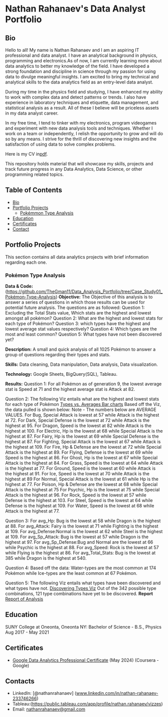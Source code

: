 # Nathan Rahanaev's Data Analyst Portfolio
## Bio
Hello to all! My name is Nathan Rahanaev and I am an aspiring IT professional and data analyst. I have an analytical background in physics, programming and electronics.As of now, I am currently learning more about data analytics to better my knowledge of the field. I have developed a strong foundation and discipline in science through my passion for using data to divulge meaningful insights. I am excited to bring my technical and analytical skills to the data analytics field as an entry-level data analyst. 

During my time in the physics field and studying, I have enhanced my ability to work with complex data and detect patterns or trends. I also have experience in laboratory techniques and etiquette, data management, and statistical analysis as a result. All of these I believe will be priceless assets in my data analyst career.

In my free time, I tend to tinker with my electronics, program videogames and experiment with new data analysis tools and techniques. Whether I work on a team or independently, I relish the opportunity to grow and will do so by any means. I strive for the thrill of discovering new insights and the satisfaction of using data to solve complex problems.

Here is my CV in[pdf](https://github.com/TheGman11/Data_Analysis_Portfolio/blob/main/Nathan%20Rahanaev%20CV.pdf).

This repository holds material that will showcase my skills, projects and track future progress in any Data Analytics, Data Science, or other programming related topics.

## Table of Contents
- [Bio](https://github.com/TheGman11/Data_Analysis_Portfolio/blob/main/README.md#Bio)
- [Portfolio Projects](https://github.com/TheGman11/Data_Analysis_Portfolio/blob/main/README.md#portfolio-projects)
	- [Pokémmon Type Analysis](https://github.com/TheGman11/Data_Analysis_Portfolio#Pok%C3%A9mon_Type_Analysis)
- [Education](https://github.com/TheGman11/Data_Analysis_Portfolio/blob/main/README.md#Education)
- [Certificates](https://github.com/TheGman11/Data_Analysis_Portfolio/blob/main/README.md#Certificates)
- [Contact](https://github.com/TheGman11/Data_Analysis_Portfolio/blob/main/README.md#Contact)

## Portfolio Projects
This section contains all data analytics projects with brief information regarding each one.

### Pokémon Type Analysis
**Data & Code:** 
(https://github.com/TheGman11/Data_Analysis_Portfolio/tree/Case_Study01_Pokémon-Type-Analysis)
**Objective:** 
The Objective of this analysis is to answer a series of questions in which those results can be used for potential future analysis. The questions are as followed:
Question 1: Excluding the Total Stats value, Which stats are the highest and lowest amongst all pokémon?
Question 2: What are the highest and lowest stats for each type of Pokémon?
Question 3: which types have the highest and lowest average stat values respectively?
Question 4: Which types are the most and least common?
Question 5: What types have not been discovered yet?

**Description:** 
A small and quick analysis of all 1025 Pokémon to answer a group of questions regarding their types and stats.

**Skills:** 
Data cleaning,  Data manipulation, Data analysis, Data visualization.

**Technology:** 
Google Sheets, BigQuery(SQL), Tableau.

**Results:** 
Question 1:
For all Pokémon as of generation 9, the lowest average stat is Speed at 71 and the highest average stat is Attack at 82. 

Question 2:
The following Viz entails what are the highest and lowest stats for each type of Pokémon
[Types vs. Averages Bar charts](https://public.tableau.com/app/profile/nathan.rahanaev/viz/Typevs_AverageStats/Sheet1)
Based off the Viz, the data pulled is shown below:
Note - The numbers below are AVERAGE VALUES.
	For Bug, Special Attack is lowest at 57 while Attack is the highest at 72.
	For Dark, Special Defense is the lowest at 72 while Attack is the highest at 95.
	For Dragon, Speed is the lowest at 82 while Attack is the highest at 100.
	For Electric, Hp is the lowest at 68 while Special Attack is the highest at 87.
	For Fairy,  Hp is the lowest at 69 while Special Defense is the highest at 87.
	For Fighting, Special Attack is the lowest at 67 while Attack is the highest at 109.
	For Fire, Hp & Defense are the lowest at 72 while Special Attack is the highest at 89.
	For Flying, Defense is the lowest at 69 while Speed is the highest at 86.
	For Ghost, Hp is the lowest at 67 while Special Attack is the highest at 84.
	For Grass, Speed is the lowest at 64 while Attack is the highest at 77.
	For Ground, Speed is the lowest at 60 while Attack is the highest at 91.
	For Ice, Speed is the lowest at 70 while Attack is the highest at 89
	For Normal, Special Attack is the lowest at 61 while Hp is the highest at 77.
	For Poison, Hp & Defense are the lowest at 68 while Special Attack is the highest at 75
	For Psychic, Hp is the lowest at 75 while Special Attack is the highest at 96.
	For Rock, Speed is the lowest at 57 while Defense is the highest at 103.
	For Steel, Speed is the lowest at 64 while Defense is the highest at 109.
	For Water, Speed is the lowest at 68 while Attack is the highest at 77.

Question 3:
	For avg_Hp: Bug is the lowest at 58 while Dragon is the highest at 88.
	For avg_Attack: Fairy is the lowest at 71 while Fighting is the highest at 109.
	For avg_Defense:Normal is the lowest at 62 while Steel is the highest at 109.
	For avg_Sp_Attack: Bug is the lowest at 57 while Dragon is the highest at 97.
	For avg_Sp_Defense:Bug and Normal are the lowest at 66 while Psychic is the highest at 88.
	For avg_Speed: Rock is the lowest at 57 while Flying is the highest at 86.
	For avg_Total_Stats: Bug is the lowest at 385 while Dragon is the highest at 540.

Question 4: 
	Based off the data:
		Water-types are the most common at 174 Pokémon while Ice-types are the least common at 67 Pokémon.

Question 5:
	The following Viz entails what types have been discovered and what types have not.
	[Discovering Types Viz](https://public.tableau.com/app/profile/nathan.rahanaev/viz/Discovered_Types_Viz/Sheet1)
	Out of the 342 possible type combinations, 121 type combinations have yet to be discovered.
**Report**
[Report of Analysis](https://github.com/TheGman11/Data_Analysis_Portfolio/blob/Case_Study01_Pok%C3%A9mon-Type-Analysis/Pokemon_Types_Report.txt)

## Education
SUNY College at Oneonta, Oneonta NY: 
Bachelor of Science - B.S., Physics
Aug 2017 - May 2021

## Certificates
- [Google Data Analytics Professional Certificate](https://coursera.org/share/66927849924a65d0a3fa10ec1cfe3419) (May 2024) (Coursera - Google)

## Contacts
- LinkedIn: [@nathanrahanaev] (www.linkedin.com/in/nathan-rahanaev-233746266)
- Tableau:(https://public.tableau.com/app/profile/nathan.rahanaev/vizzes)
- Email: nathanrahanaev@gmail.com
